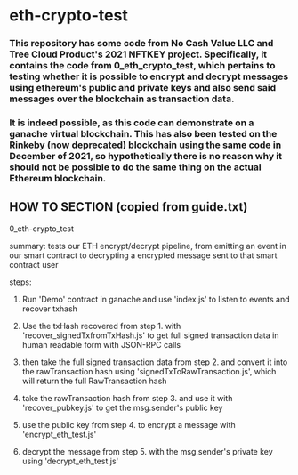# eth-crypto-test
### This repository has some code from No Cash Value LLC and Tree Cloud Product's 2021 NFTKEY project. Specifically, it contains the code from 0_eth_crypto_test, which pertains to testing whether it is possible to encrypt and decrypt messages using ethereum's public and private keys and also send said messages over the blockchain as transaction data.  
### It is indeed possible, as this code can demonstrate on a ganache virtual blockchain. This has also been tested on the Rinkeby (now deprecated) blockchain using the same code in December of 2021, so hypothetically there is no reason why it should not be possible to do the same thing on the actual Ethereum blockchain. 

## HOW TO SECTION (copied from guide.txt)

0_eth-crypto_test

summary: tests our ETH encrypt/decrypt pipeline, from emitting an event in our smart contract to decrypting a encrypted message sent to that smart contract
user

steps:

1. Run 'Demo' contract in ganache and use 'index.js' to listen to events and recover txhash

2. Use the txHash recovered from step 1. with 'recover_signedTxfromTxHash.js' to get full signed transaction data in human readable form with JSON-RPC calls

3. then take the full signed transaction data from step 2. and convert it into the rawTransaction hash using 'signedTxToRawTransaction.js', which will return the full RawTransaction hash

4. take the rawTransaction hash from step 3. and use it with 'recover_pubkey.js' to get the msg.sender's public key

5. use the public key from step 4. to encrypt a message with 'encrypt_eth_test.js'

6. decrypt the message from step 5. with the msg.sender's private key using 'decrypt_eth_test.js'


